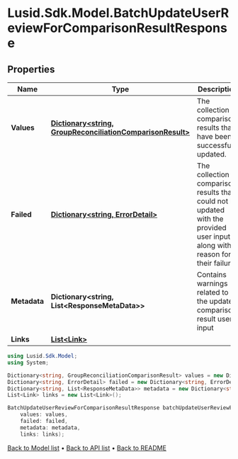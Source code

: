 # Lusid.Sdk.Model.BatchUpdateUserReviewForComparisonResultResponse

## Properties

Name | Type | Description | Notes
------------ | ------------- | ------------- | -------------
**Values** | [**Dictionary&lt;string, GroupReconciliationComparisonResult&gt;**](GroupReconciliationComparisonResult.md) | The collection of comparison results that have been successfully updated. | [optional] 
**Failed** | [**Dictionary&lt;string, ErrorDetail&gt;**](ErrorDetail.md) | The collection of comparison results that could not be updated with the provided user input along with a reason for their failure. | [optional] 
**Metadata** | **Dictionary&lt;string, List&lt;ResponseMetaData&gt;&gt;** | Contains warnings related to the updated comparison result user input | [optional] 
**Links** | [**List&lt;Link&gt;**](Link.md) |  | [optional] 

```csharp
using Lusid.Sdk.Model;
using System;

Dictionary<string, GroupReconciliationComparisonResult> values = new Dictionary<string, GroupReconciliationComparisonResult>();
Dictionary<string, ErrorDetail> failed = new Dictionary<string, ErrorDetail>();
Dictionary<string, List<ResponseMetaData>> metadata = new Dictionary<string, List<ResponseMetaData>>();
List<Link> links = new List<Link>();

BatchUpdateUserReviewForComparisonResultResponse batchUpdateUserReviewForComparisonResultResponseInstance = new BatchUpdateUserReviewForComparisonResultResponse(
    values: values,
    failed: failed,
    metadata: metadata,
    links: links);
```

[Back to Model list](../README.md#documentation-for-models) &#8226; [Back to API list](../README.md#documentation-for-api-endpoints) &#8226; [Back to README](../README.md)
